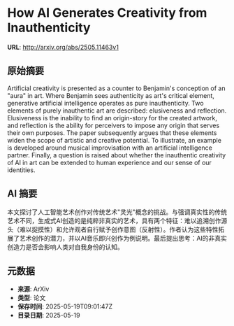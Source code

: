 # How AI Generates Creativity from Inauthenticity

**URL**: http://arxiv.org/abs/2505.11463v1

## 原始摘要

Artificial creativity is presented as a counter to Benjamin's conception of
an "aura" in art. Where Benjamin sees authenticity as art's critical element,
generative artificial intelligence operates as pure inauthenticity. Two
elements of purely inauthentic art are described: elusiveness and reflection.
Elusiveness is the inability to find an origin-story for the created artwork,
and reflection is the ability for perceivers to impose any origin that serves
their own purposes. The paper subsequently argues that these elements widen the
scope of artistic and creative potential. To illustrate, an example is
developed around musical improvisation with an artificial intelligence partner.
Finally, a question is raised about whether the inauthentic creativity of AI in
art can be extended to human experience and our sense of our identities.


## AI 摘要

本文探讨了人工智能艺术创作对传统艺术"灵光"概念的挑战。与强调真实性的传统艺术不同，生成式AI创造的是纯粹非真实的艺术，具有两个特征：难以追溯创作源头（难以捉摸性）和允许观者自行赋予创作意图（反射性）。作者认为这些特性拓展了艺术创作的潜力，并以AI音乐即兴创作为例说明。最后提出思考：AI的非真实创造力是否会影响人类对自我身份的认知。

## 元数据

- **来源**: ArXiv
- **类型**: 论文
- **保存时间**: 2025-05-19T09:01:47Z
- **目录日期**: 2025-05-19
